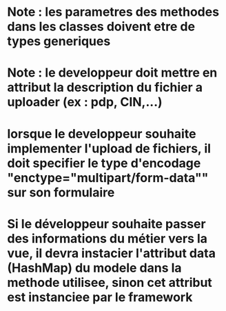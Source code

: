 # Note : les parametres des methodes dans les classes doivent etre de types generiques
# Note : le developpeur doit mettre en attribut la description du fichier a uploader (ex : pdp, CIN,...)
# lorsque le developpeur souhaite implementer l'upload de fichiers, il doit specifier le type d'encodage "enctype="multipart/form-data"" sur son formulaire
# Si le développeur souhaite passer des informations du métier vers la vue, il devra instacier l'attribut data (HashMap) du modele dans la methode utilisee, sinon cet attribut est instanciee par le framework